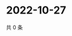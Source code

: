 # 2022-10-27

共 0 条

<!-- BEGIN WEIBO -->
<!-- 最后更新时间 Thu Oct 27 2022 15:16:11 GMT+0800 (China Standard Time) -->

<!-- END WEIBO -->
